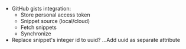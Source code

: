 * GitHub gists integration:
  * Store personal access token
  * Snippet source (local/cloud)
  * Fetch snippets
  * Synchronize
* Replace snippet's integer id to uuid? ...Add uuid as separate attribute